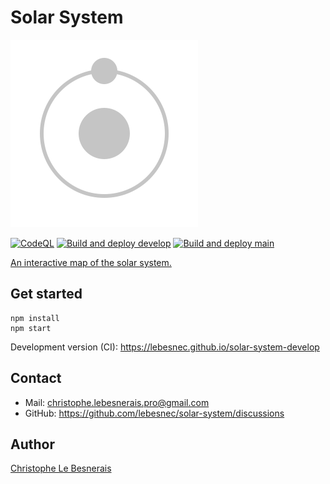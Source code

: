 # Solar System

![logo](/src/assets/logo.svg?raw=true)

[![CodeQL](https://github.com/lebesnec/solar-system/actions/workflows/codeql-analysis.yml/badge.svg)](https://github.com/lebesnec/solar-system/actions/workflows/codeql-analysis.yml) [![Build and deploy develop](https://github.com/lebesnec/solar-system/actions/workflows/develop.yml/badge.svg)](https://github.com/lebesnec/solar-system/actions/workflows/develop.yml) [![Build and deploy main](https://github.com/lebesnec/solar-system/actions/workflows/main.yml/badge.svg)](https://github.com/lebesnec/solar-system/actions/workflows/main.yml)

[An interactive map of the solar system.](https://lebesnec.github.io/solar-system)

## Get started

    npm install
    npm start    

Development version (CI): https://lebesnec.github.io/solar-system-develop

## Contact

- Mail: christophe.lebesnerais.pro@gmail.com
- GitHub: https://github.com/lebesnec/solar-system/discussions

## Author

[Christophe Le Besnerais](https://github.com/lebesnec)
